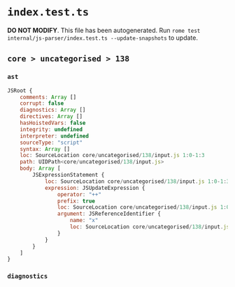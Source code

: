 # `index.test.ts`

**DO NOT MODIFY**. This file has been autogenerated. Run `rome test internal/js-parser/index.test.ts --update-snapshots` to update.

## `core > uncategorised > 138`

### `ast`

```javascript
JSRoot {
	comments: Array []
	corrupt: false
	diagnostics: Array []
	directives: Array []
	hasHoistedVars: false
	integrity: undefined
	interpreter: undefined
	sourceType: "script"
	syntax: Array []
	loc: SourceLocation core/uncategorised/138/input.js 1:0-1:3
	path: UIDPath<core/uncategorised/138/input.js>
	body: Array [
		JSExpressionStatement {
			loc: SourceLocation core/uncategorised/138/input.js 1:0-1:3
			expression: JSUpdateExpression {
				operator: "++"
				prefix: true
				loc: SourceLocation core/uncategorised/138/input.js 1:0-1:3
				argument: JSReferenceIdentifier {
					name: "x"
					loc: SourceLocation core/uncategorised/138/input.js 1:2-1:3 (x)
				}
			}
		}
	]
}
```

### `diagnostics`

```

```
